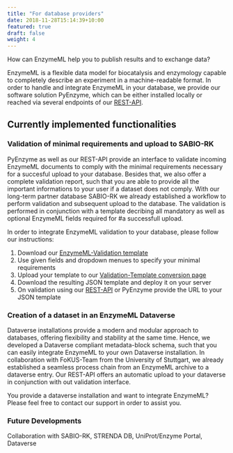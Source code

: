 ```yaml
---
title: "For database providers"
date: 2018-11-28T15:14:39+10:00
featured: true
draft: false
weight: 4
---
```



How can EnzymeML help you to publish results and to exchange data?

EnzymeML is a flexible data model for biocatalysis and enzymology capable to completely describe an experiment in a machine-readable format. In order to handle and integrate EnzymeML in your database, we provide our software solution PyEnzyme, which can be either installed locally or reached via several endpoints of our [REST-API](https://enzml.sloppy.zone/swagger-ui/).

## Currently implemented functionalities

### Validation of minimal requirements and upload to SABIO-RK

PyEnzyme as well as our REST-API provide an interface to validate incoming EnzymeML documents to comply with the minimal requirements necessary for a succesful upload to your database. Besides that, we also offer a complete validation report, such that you are able to provide all the important informations to your user if a dataset does not comply. With our long-term partner database SABIO-RK we already established a workflow to perform validation and subsequent upload to the database. The validation is performed in conjunction with a template decribing all mandatory as well as optional EnzymeML fields required for #a successfull upload.

In order to integrate EnzymeML validation to your database, please follow our instructions:

1. Download our [EnzymeML-Validation template](https://www.dropbox.com/s/yji9dfsu92g265h/EnzymeML_Validation_Template_V1.xlsx?dl=1)
2. Use given fields and dropdown menues to specify your minimal requirements
3. Upload your template to our [Validation-Template conversion page](https://enzml.sloppy.zone/validate/upload)
4. Download the resulting JSON template and deploy it on your server
5. On validation using our [REST-API](https://enzml.sloppy.zone/swagger-ui/#/Validate%20EnzymeML/get_validate) or PyEnzyme provide the URL to your JSON template

### Creation of a dataset in an EnzymeML Dataverse

Dataverse installations provide a modern and modular approach to databases, offering flexibility and stability at the same time. Hence, we developed a Dataverse compliant metadata-block schema, such that you can easily integrate EnzymeML to your own Dataverse installation. In collaboration with FoKUS-Team from the University of Stuttgart, we already established a seamless process chain from an EnzymeML archive to a dataverse entry. Our REST-API offers an automatic upload to your dataverse in conjunction with out validation interface.

You provide a dataverse installation and want to integrate EnzymeML? Please feel free to contact our support in order to assist you.

### Future Developments

Collaboration with SABIO-RK, STRENDA DB, UniProt/Enzyme Portal, Dataverse
